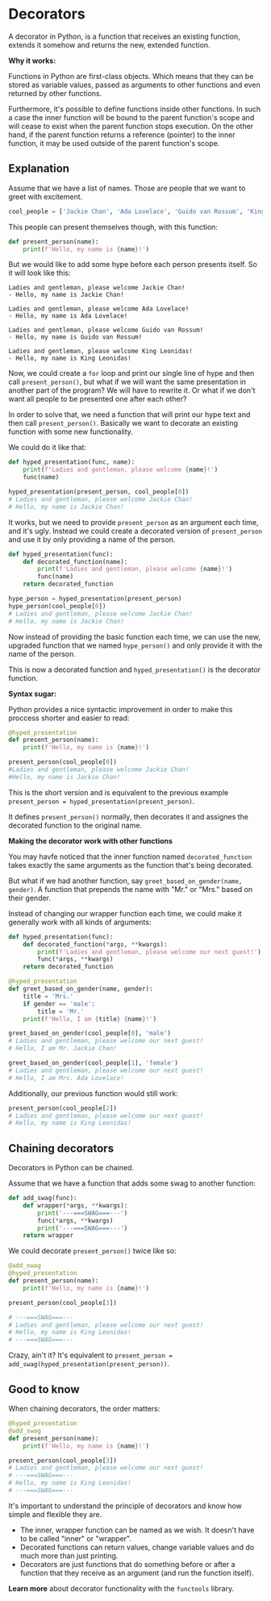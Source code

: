 # Decorators

A decorator in Python, is a function that receives an existing function, extends it somehow and returns
the new, extended function.

**Why it works:**

Functions in Python are first-class objects. Which means that they can be stored as variable values,
passed as arguments to other functions and even returned by other functions.

Furthermore, it's possible to define functions inside other functions.
In such a case the inner function will be bound to the parent function's scope and will cease to exist
when the parent function stops execution.
On the other hand, if the parent function returns a reference (pointer) to the inner function, it may
be used outside of the parent function's scope.

## Explanation

Assume that we have a list of names. Those are people that we want to greet with excitement.
```python
cool_people = ['Jackie Chan', 'Ada Lovelace', 'Guido van Rossum', 'King Leonidas']
```

This people can present themselves though, with this function:
```python
def present_person(name):
    print(f'Hello, my name is {name}!')
```

But we would like to add some hype before each person presents itself. So it will look like this:
```
Ladies and gentleman, please welcome Jackie Chan!
- Hello, my name is Jackie Chan!

Ladies and gentleman, please welcome Ada Lovelace!
- Hello, my name is Ada Lovelace!

Ladies and gentleman, please welcome Guido van Rossum!
- Hello, my name is Guido van Rossum!

Ladies and gentleman, please welcome King Leonidas!
- Hello, my name is King Leonidas!
```

Now, we could create a `for` loop and print our single line of hype and then call `present_person()`,
but what if we will want the same presentation in another part of the program? We will have to rewrite it.
Or what if we don't want all people to be presented one after each other?

In order to solve that, we need a function that will print our hype text and then call `present_person()`.
Basically we want to decorate an existing function with some new functionality.

We could do it like that:
```python
def hyped_presentation(func, name):
    print(f'Ladies and gentleman, please welcome {name}!')
    func(name)

hyped_presentation(present_person, cool_people[0])
# Ladies and gentleman, please welcome Jackie Chan!
# Hello, my name is Jackie Chan!
```

It works, but we need to provide `present_person` as an argument each time, and it's ugly.
Instead we could create a decorated version of `present_person` and use it by only providing a name of the person.

```python
def hyped_presentation(func):
    def decorated_function(name):
        print(f'Ladies and gentleman, please welcome {name}!')
        func(name)
    return decorated_function

hype_person = hyped_presentation(present_person)
hype_person(cool_people[0])
# Ladies and gentleman, please welcome Jackie Chan!
# Hello, my name is Jackie Chan!
```

Now instead of providing the basic function each time, we can use the new, upgraded function that we named `hype_person()`
and only provide it with the name of the person.

This is now a decorated function and `hyped_presentation()` is the decorator function.

**Syntax sugar:**

Python provides a nice syntactic improvement in order to make this proccess shorter and easier to read:
```python
@hyped_presentation
def present_person(name):
    print(f'Hello, my name is {name}!')

present_person(cool_people[0])                                                                                          
#Ladies and gentleman, please welcome Jackie Chan!
#Hello, my name is Jackie Chan!
```

This is the short version and is equivalent to the previous example `present_person = hyped_presentation(present_person)`.

It defines `present_person()` normally, then decorates it and assignes the decorated function to the original name.

**Making the decorator work with other functions**

You may havfe noticed that the inner function named `decorated_function` takes exactly the same arguments as the function
that's being decorated.

But what if we had another function, say `greet_based_on_gender(name, gender)`. A function that prepends the name with "Mr." or "Mrs."
based on their gender.

Instead of changing our wrapper function each time, we could make it generally work with all kinds of arguments:

```python
def hyped_presentation(func):
    def decorated_function(*args, **kwargs):
        print(f'Ladies and gentleman, please welcome our next guest!')
        func(*args, **kwargs)
    return decorated_function

@hyped_presentation
def greet_based_on_gender(name, gender):
    title = 'Mrs.'
    if gender == 'male':
        title = 'Mr.'
    print(f'Hello, I am {title} {name}!')

greet_based_on_gender(cool_people[0], 'male')
# Ladies and gentleman, please welcome our next guest!
# Hello, I am Mr. Jackie Chan!

greet_based_on_gender(cool_people[1], 'female')
# Ladies and gentleman, please welcome our next guest!
# Hello, I am Mrs. Ada Lovelace!
```

Additionally, our previous function would still work:
```python
present_person(cool_people[2])
# Ladies and gentleman, please welcome our next guest!
# Hello, my name is King Leonidas!
```

## Chaining decorators

Decorators in Python can be chained.

Assume that we have a function that adds some swag to another function:
```python
def add_swag(func):
    def wrapper(*args, **kwargs):
        print('---===SWAG===---')
        func(*args, **kwargs)
        print('---===SWAG===---')
    return wrapper
```

We could decorate `present_person()` twice like so:
```python
@add_swag
@hyped_presentation
def present_person(name):
    print(f'Hello, my name is {name}!')

present_person(cool_people[3]) 

# ---===SWAG===---
# Ladies and gentleman, please welcome our next guest!
# Hello, my name is King Leonidas!
# ---===SWAG===---
```

Crazy, ain't it? It's equivalent to `present_person = add_swag(hyped_presentation(present_person))`.

## Good to know

When chaining decorators, the order matters:
```python
@hyped_presentation
@add_swag
def present_person(name):
    print(f'Hello, my name is {name}!')

present_person(cool_people[3])
# Ladies and gentleman, please welcome our next guest!
# ---===SWAG===---
# Hello, my name is King Leonidas!
# ---===SWAG===---
```

It's important to understand the principle of decorators and know how simple and flexible they are.

- The inner, wrapper function can be named as we wish. It doesn't have to be called "inner" or "wrapper".
- Decorated functions can return values, change variable values and do much more than just printing.
- Decorators are just functions that do something before or after a function that they receive as an argument (and run the function itself).

**Learn more** about decorator functionality with the `functools` library.